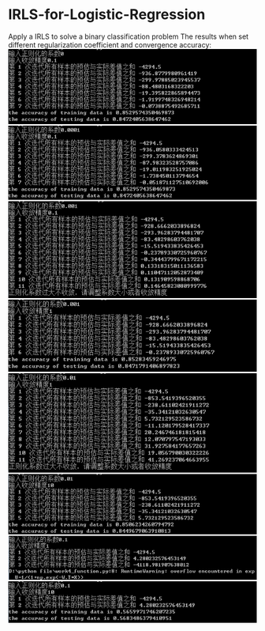 # IRLS-for-Logistic-Regression
Apply a IRLS to solve a binary classification problem
The results when set different regularization coefficient and convergence accuracy:
![image](https://github.com/ZhixinLai/IRLS-for-Logistic-Regression/blob/master/images/1.png)
![image](https://github.com/ZhixinLai/IRLS-for-Logistic-Regression/blob/master/images/2.png)
![image](https://github.com/ZhixinLai/IRLS-for-Logistic-Regression/blob/master/images/3.png)
![image](https://github.com/ZhixinLai/IRLS-for-Logistic-Regression/blob/master/images/4.png)
![image](https://github.com/ZhixinLai/IRLS-for-Logistic-Regression/blob/master/images/5.png)
![image](https://github.com/ZhixinLai/IRLS-for-Logistic-Regression/blob/master/images/6.png)
![image](https://github.com/ZhixinLai/IRLS-for-Logistic-Regression/blob/master/images/7.png)
![image](https://github.com/ZhixinLai/IRLS-for-Logistic-Regression/blob/master/images/8.png)
